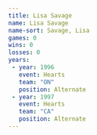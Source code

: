 ```yaml
---
title: Lisa Savage
name: Lisa Savage
name-sort: Savage, Lisa
games: 0
wins: 0
losses: 0
years:
 - year: 1996
   event: Hearts
   team: "ON"
   position: Alternate
 - year: 1997
   event: Hearts
   team: "CA"
   position: Alternate
---
```

